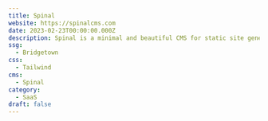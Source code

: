 ```yaml
---
title: Spinal
website: https://spinalcms.com
date: 2023-02-23T00:00:00.000Z
description: Spinal is a minimal and beautiful CMS for static site generators. Built for SaaS teams.
ssg:
  - Bridgetown
css:
  - Tailwind
cms:
  - Spinal
category:
  - SaaS
draft: false
---
```


